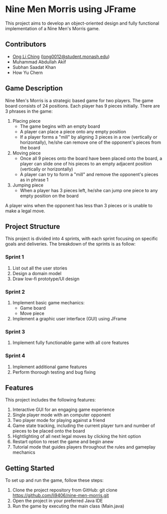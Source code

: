 # Nine Men Morris using JFrame
This project aims to develop an object-oriented design and fully functional implementation of a Nine Men's Morris game.

## Contributors
* [Ong Li Ching](https://github.com/li9406) (long0012@student.monash.edu)
* Muhammad Abdullah Akif
* Subhan Saadat Khan
* How Yu Chern

## Game Description
Nine Men's Morris is a strategic based game for two players. The game board consists of 24 positions. Each player has 9 pieces initially. There are 3 phrases in the game:
1. Placing piece
   * The game begins with an empty board
   * A player can place a piece onto any empty position
   * If a player forms a "mill" by aligning 3 pieces in a row (vertically or horizontally), he/she can remove one of the opponent's pieces from the board
2. Moving piece
   * Once all 9 pieces onto the board have been placed onto the board, a player can slide one of his pieces to an empty adjacent position (vertically or horizontally)
   *  A player can try to form a "mill" and remove the opponent's pieces as in phrase 1
3. Jumping piece
   * When a player has 3 pieces left, he/she can jump one piece to any empty position on the board

A player wins when the opponent has less than 3 pieces or is unable to make a legal move.

## Project Structure
This project is divided into 4 sprints, with each sprint focusing on specific goals and deliveries. The breakdown of the sprints is as follow:
### Sprint 1
1. List out all the user stories
2. Design a domain model
3. Draw low-fi prototype/UI design

### Sprint 2
1. Implement basic game mechanics:
   * Game board
   * Move piece
2. Implement a graphic user interface (GUI) using JFrame

### Sprint 3
1. Implement fully functionable game with all core features

### Sprint 4
1. Implement additional game features
2. Perform thorough testing and bug fixing

## Features
This project includes the following features:
1. Interactive GUI for an engaging game experience
2. Single player mode with an computer opponent
3. Two player mode for playing against a friend
4. Game state tracking, including the current player turn and number of pieces to be placed onto the board
5. Hightlighting of all next legal moves by clicking the hint option
6. Restart option to reset the game and begin anew 
7. Tutorial mode that guides players throughout the rules and gameplay mechanics
   
## Getting Started
To set up and run the game, follow these steps:
1. Clone the project repository from GitHub: git clone https://github.com/li9406/nine-men-morris.git
2. Open the project in your preferred Java IDE
3. Run the game by executing the main class (Main.java)
